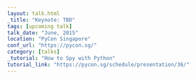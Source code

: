 ```yaml
---
layout: talk.html
_title: "Keynote: TBD"
tags: [upcoming talk]
talk_date: "June, 2015"
location: "PyCon Singapore"
conf_url: "https://pycon.sg/"
category: [talks]
_tutorial: "How to Spy with Python"
tutorial_link: "https://pycon.sg/schedule/presentation/36/"
---
```

